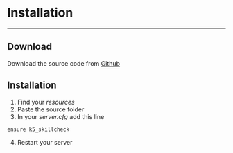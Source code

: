 # Installation

---

## Download

Download the source code from [Github](https://github.com/kac5a/k5_skillcheck)

## Installation

1. Find your _resources_
2. Paste the source folder
3. In your _server.cfg_ add this line

```
ensure k5_skillcheck
```

4. Restart your server
